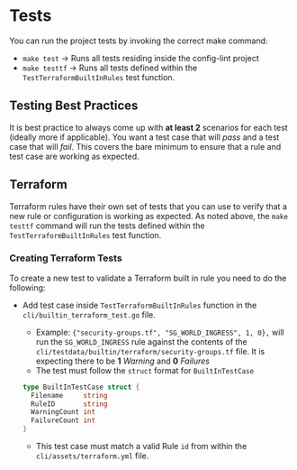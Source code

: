 # Tests

You can run the project tests by invoking the correct make command:

* `make test` -> Runs all tests residing inside the config-lint project
* `make testtf` -> Runs all tests defined within the `TestTerraformBuiltInRules` test function.

## Testing Best Practices

It is best practice to always come up with **at least 2** scenarios for each test (ideally more if applicable). You want a test case that will *pass* and a test case that will *fail*. This covers the bare minimum to ensure that a rule and test case are working as expected.

## Terraform

Terraform rules have their own set of tests that you can use to verify that a new rule or configuration is working as expected. As noted above, the `make testtf` command will run the tests defined within the `TestTerraformBuiltInRules` test function.

### Creating Terraform Tests

To create a new test to validate a Terraform built in rule you need to do the following:
* Add test case inside `TestTerraformBuiltInRules` function in the `cli/builtin_terraform_test.go` file.
  * Example: `{"security-groups.tf", "SG_WORLD_INGRESS", 1, 0},` will run the `SG_WORLD_INGRESS` rule against the contents of the `cli/testdata/builtin/terraform/security-groups.tf` file. It is expecting there to be **1** *Warning* and **0** *Failures*
  * The test must follow the `struct` format for `BuiltInTestCase`

  ``` go
  type BuiltInTestCase struct {
	Filename     string
	RuleID       string
	WarningCount int
	FailureCount int
  }
  ```

  * This test case must match a valid Rule `id` from within the `cli/assets/terraform.yml` file.
